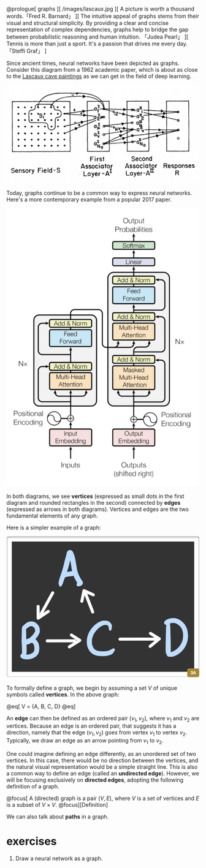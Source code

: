 @prologue[
  graphs
][
  /images/lascaux.jpg
][
  A picture is worth a thousand words.「Fred R. Barnard」
][
  The intuitive appeal of graphs stems from their visual and structural simplicity. By providing a clear and concise representation of complex dependencies, graphs help to bridge the gap between probabilistic reasoning and human intuition. 「Judea Pearl」
][
  Tennis is more than just a sport. It's a passion that drives me every day.
  「Steffi Graf」
]

Since ancient times, neural networks have been depicted 
as graphs. Consider this diagram from a 1962 academic paper, 
which is about as close to the 
[Lascaux cave paintings](https://en.wikipedia.org/wiki/Lascaux)
as we can get in the field of deep learning.

![Neural network graph from a 1962 paper.](images/lascaux.png)

Today, graphs continue to be a common way to express 
neural networks. Here's a more contemporary example 
from a popular 2017 paper.

![Neural network graph from a 2017 paper.](images/transformer.png)

In both diagrams, we see **vertices** (expressed as small dots in the first diagram and rounded rectangles in the second) connected by **edges** (expressed as arrows in both diagrams). Vertices and edges are the two fundamental elements of any graph. 

Here is a simpler example of a graph:

![Board 3A](boards/board3a.png)

To formally define a graph, we begin by assuming a set $V$ of 
unique symbols called **vertices**. In the above graph: 

@eq[
    V = \{A, B, C, D\} 
@eq]

An **edge** can then be defined as an ordered pair $(v_1, v_2)$, where $v_1$ and $v_2$ are vertices. Because an edge is an ordered pair, that suggests it has a direction, namely that the edge $(v_1, v_2)$ goes from vertex $v_1$ to vertex $v_2$. Typically, we draw an edge as an arrow pointing from $v_1$ to $v_2$. 

One could imagine defining an edge differently, as an unordered set of two vertices. In this case, there would be no direction between the vertices, and the natural visual representation would be a simple straight line. This is also a common way to define an edge (called an **undirected edge**). However, we will be focusing exclusively on **directed edges**, adopting the following definition of a graph.

@focus[
    A (directed) graph is a pair $(V,E)$, where $V$ is a set of vertices and $E$ is a subset of $V \times V$.
@focus][Definition]	

We can also talk about **paths** in a graph.

# exercises

1. Draw a neural network as a graph.
